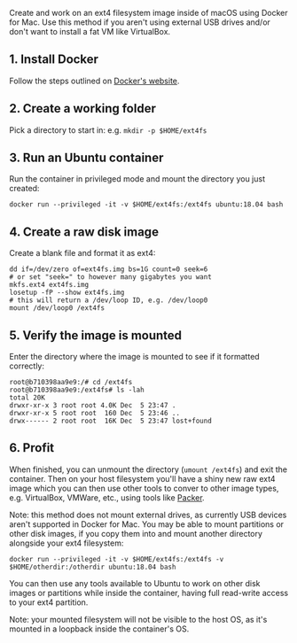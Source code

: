 Create and work on an ext4 filesystem image inside of macOS using Docker for Mac. Use this method if you aren't using external USB drives and/or don't want to install a fat VM like VirtualBox.

## 1. Install Docker
Follow the steps outlined on [Docker's website](https://docs.docker.com/docker-for-mac/install/).

## 2. Create a working folder
Pick a directory to start in: e.g. `mkdir -p $HOME/ext4fs`

## 3. Run an Ubuntu container
Run the container in privileged mode and mount the directory you just created:
```
docker run --privileged -it -v $HOME/ext4fs:/ext4fs ubuntu:18.04 bash
```

## 4. Create a raw disk image
Create a blank file and format it as ext4:
```
dd if=/dev/zero of=ext4fs.img bs=1G count=0 seek=6
# or set "seek=" to however many gigabytes you want
mkfs.ext4 ext4fs.img
losetup -fP --show ext4fs.img
# this will return a /dev/loop ID, e.g. /dev/loop0
mount /dev/loop0 /ext4fs
```

## 5. Verify the image is mounted
Enter the directory where the image is mounted to see if it formatted correctly:
```
root@b710398aa9e9:/# cd /ext4fs
root@b710398aa9e9:/ext4fs# ls -lah
total 20K
drwxr-xr-x 3 root root 4.0K Dec  5 23:47 .
drwxr-xr-x 5 root root  160 Dec  5 23:46 ..
drwx------ 2 root root  16K Dec  5 23:47 lost+found
```

## 6. Profit
When finished, you can unmount the directory (`umount /ext4fs`) and exit the container. Then on your host filesystem you'll have a shiny new raw ext4 image which you can then use other tools to conver to other image types, e.g. VirtualBox, VMWare, etc., using tools like [Packer](https://packer.io).

Note: this method does not mount external drives, as currently USB devices aren't supported in Docker for Mac. You may be able to mount partitions or other disk images, if you copy them into and mount another directory alongside your ext4 filesystem:
```
docker run --privileged -it -v $HOME/ext4fs:/ext4fs -v $HOME/otherdir:/otherdir ubuntu:18.04 bash
```
You can then use any tools available to Ubuntu to work on other disk images or partitions while inside the container, having full read-write access to your ext4 partition.

Note: your mounted filesystem will not be visible to the host OS, as it's mounted in a loopback inside the container's OS.
